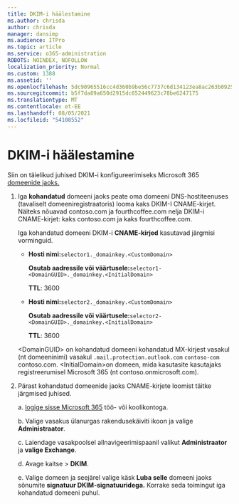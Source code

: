 ```yaml
---
title: DKIM-i häälestamine
ms.author: chrisda
author: chrisda
manager: dansimp
ms.audience: ITPro
ms.topic: article
ms.service: o365-administration
ROBOTS: NOINDEX, NOFOLLOW
localization_priority: Normal
ms.custom: 1388
ms.assetid: ''
ms.openlocfilehash: 5dc90965516cc4d360b9be56c7737c6d134123ea8ac263b092559dd1416faff4
ms.sourcegitcommit: b5f7da89a650d2915dc652449623c78be6247175
ms.translationtype: MT
ms.contentlocale: et-EE
ms.lasthandoff: 08/05/2021
ms.locfileid: "54108552"
---
```

# <a name="setup-dkim"></a>DKIM-i häälestamine

Siin on täielikud juhised DKIM-i konfigureerimiseks Microsoft 365 [domeenide jaoks.](https://docs.microsoft.com/microsoft-365/security/office-365-security/use-dkim-to-validate-outbound-email#steps-you-need-to-do-to-manually-set-up-dkim)

1. Iga **kohandatud** domeeni jaoks peate oma domeeni DNS-hostiteenuses (tavaliselt domeeniregistraatoris) looma kaks DKIM-I CNAME-kirjet.  Näiteks nõuavad contoso.com ja fourthcoffee.com nelja DKIM-i CNAME-kirjet: kaks contoso.com ja kaks fourthcoffee.com.

   Iga kohandatud domeeni DKIM-i **CNAME-kirjed** kasutavad järgmisi vorminguid.

   - **Hosti nimi:**`selector1._domainkey.<CustomDomain>`

     **Osutab aadressile või väärtusele:**`selector1-<DomainGUID>._domainkey.<InitialDomain>`

     **TTL**: 3600

   - **Hosti nimi:**`selector2._domainkey.<CustomDomain>`

     **Osutab aadressile või väärtusele:**`selector2-<DomainGUID>._domainkey.<InitialDomain>`

     **TTL**: 3600

   \<DomainGUID\> on kohandatud domeeni kohandatud MX-kirjest vasakul (nt domeeninimi) vasakul `.mail.protection.outlook.com` `contoso-com` contoso.com. \<InitialDomain\>on domeen, mida kasutasite kasutajaks registreerumisel Microsoft 365 (nt contoso.onmicrosoft.com).

2. Pärast kohandatud domeenide jaoks CNAME-kirjete loomist täitke järgmised juhised.

   a. [logige sisse Microsoft 365](https://support.office.microsoft.com/article/e9eb7d51-5430-4929-91ab-6157c5a050b4) töö- või koolikontoga.

   b. Valige vasakus ülanurgas rakendusekäiviti ikoon ja valige **Administraator**.

   c. Laiendage vasakpoolsel allnavigeerimispaanil valikut **Administraator** ja **valige Exchange**.

   d. Avage kaitse  >  **DKIM**.

   e. Valige domeen ja seejärel valige käsk **Luba selle** domeeni jaoks sõnumite **signatuur DKIM-signatuuridega.** Korrake seda toimingut iga kohandatud domeeni puhul.
